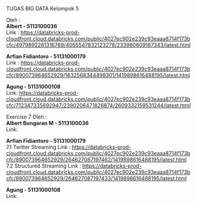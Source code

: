 TUGAS BIG DATA
Kelompok 5  

Oleh : <br />
<b>Albert                     -  5113100036 </b><br />
Link :  https://databricks-prod-cloudfront.cloud.databricks.com/public/4027ec902e239c93eaaa8714f173bcfc/4979892261316769/4055547832123278/233980609187343/latest.html<br />

<b>Arfian Fidiantoro          -  51131000179</b><br />
Link : https://databricks-prod-cloudfront.cloud.databricks.com/public/4027ec902e239c93eaaa8714f173bcfc/890073964652929/1632568344498301/1419898616488195/latest.html

<b>Agung                      -  51131000108</b><br />
Link: https://databricks-prod-cloudfront.cloud.databricks.com/public/4027ec902e239c93eaaa8714f173bcfc/712347335692947/2390206471826874/2609332159531244/latest.html


Exercise 7
Oleh : <br />
<b>Albert Bungaran M            -  5113100036 </b><br />
Link:<br />

<b>Arfian Fidiantoro            -  51131000179</b><br />
7.1 Twitter Streaming
Link  : https://databricks-prod-cloudfront.cloud.databricks.com/public/4027ec902e239c93eaaa8714f173bcfc/890073964652929/264627087197462/1419898616488195/latest.html<br />
7.2 Structured Streaming
Link  : https://databricks-prod-cloudfront.cloud.databricks.com/public/4027ec902e239c93eaaa8714f173bcfc/890073964652929/264627087197433/1419898616488195/latest.html<br />

<b>Agung                        -  51131000108</b><br />
Link:
